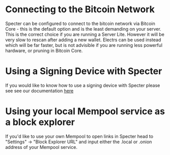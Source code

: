 # Connecting to the Bitcoin Network

Specter can be configured to connect to the bitcoin network via Bitcoin Core - this is the default option and is the least demanding on your server. This is the correct choice if you are running a Server Lite. However it will be very slow to rescan after adding a new wallet. Electrs can be used instead which will be far faster, but is not advisible if you are running less powerful hardware, or pruning in Bitcoin Core.

# Using a Signing Device with Specter

If you would like to know how to use a signing device with Specter please see see our documentation [here](https://docs.start9.com/latest/user-manual/service-guides/specter/specter-service)

# Using your local Mempool service as a block explorer

If you'd like to use your own Mempool to open links in Specter head to "Settings" -> "Block Explorer URL" and input either the .local or .onion address of your Mempool service.